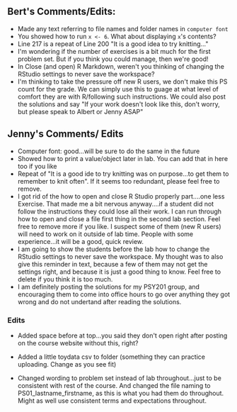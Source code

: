 ## Bert's Comments/Edits:

* Made any text referring to file names and folder names in `computer font`
* You showed how to run `x <- 6`. What about displaying `x`'s contents?
* Line 217 is a repeat of Line 200 "It is a good idea to try knitting..."
* I'm wondering if the number of exercises is a bit much for the first problem set. But if you think you could manage, then we're good!
* In Close (and open) R Markdown, weren't you thinking of changing the RStudio settings to never save the workspace?
* I'm thinking to take the pressure off new R users, we don't make this PS count for the grade. We can simply use this to guage at what level of comfort they are with R/following such instructions. We could also post the solutions and say "If your work doesn't look like this, don't worry, but please speak to Albert or Jenny ASAP"

## Jenny's Comments/ Edits
* Computer font: good...will be sure to do the same in the future
* Showed how to print a value/object later in lab. You can add that in here too if you like
* Repeat of "It is a good ide to try knitting was on purpose...to get them to remember to knit often". If it seems too redundant, please feel free to remove.
* I got rid of the how to open and close R Studio properly part....one less Exercise. That made me a bit nervous anyway....if a student did not follow the instructions they could lose all their work. I can run through how to open and close a file first thing in the second lab section. Feel free to remove more if you like. I suspect some of them (new R users) will  need to work on it outside of lab time. People with some experience...it will be a good, quick review. 
* I am going to show the students before the lab how to change the RStudio settings to never save the workspace. My thought was to also give this reminder in text, because a few of them may not get the settings right, and because it is just a good thing to know. Feel free to delete if you think it is too much. 
* I am definitely posting the solutions for my PSY201 group, and encouraging them to come into office hours to go over anything they got wrong and do not undertand after reading the solutions. 

### Edits
* Added space before at top...you said they don't open right after posting on the course website without this, right?  

* Added a little toydata csv to folder (something they can practice uploading. Change as you see fit)

* Changed wording to problem set instead of lab throughout...just to be consistent with rest of the course. And changed the file naming to PS01_lastname_firstname, as this is what you had them do throughout. Might as well use consistent terms and expectations throughout. 
